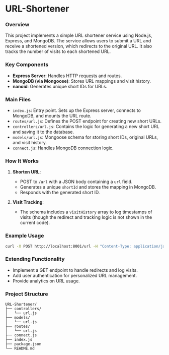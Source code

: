 # URL-Shortener

### Overview

This project implements a simple URL shortener service using Node.js, Express, and MongoDB. The service allows users to submit a URL and receive a shortened version, which redirects to the original URL. It also tracks the number of visits to each shortened URL.

### Key Components

- **Express Server**: Handles HTTP requests and routes.
- **MongoDB (via Mongoose)**: Stores URL mappings and visit history.
- **nanoid**: Generates unique short IDs for URLs.

### Main Files

- `index.js`: Entry point. Sets up the Express server, connects to MongoDB, and mounts the URL route.
- `routes/url.js`: Defines the POST endpoint for creating new short URLs.
- `controllers/url.js`: Contains the logic for generating a new short URL and saving it to the database.
- `models/url.js`: Mongoose schema for storing short IDs, original URLs, and visit history.
- `connect.js`: Handles MongoDB connection logic.

### How It Works

1. **Shorten URL**:  
    - POST to `/url` with a JSON body containing a `url` field.
    - Generates a unique `shortId` and stores the mapping in MongoDB.
    - Responds with the generated short ID.

2. **Visit Tracking**:  
    - The schema includes a `visitHistory` array to log timestamps of visits (though the redirect and tracking logic is not shown in the current code).

### Example Usage

```bash
curl -X POST http://localhost:8001/url -H "Content-Type: application/json" -d '{"url":"https://example.com"}'
```

### Extending Functionality

- Implement a GET endpoint to handle redirects and log visits.
- Add user authentication for personalized URL management.
- Provide analytics on URL usage.

### Project Structure

```
URL-Shortener/
├── controllers/
│   └── url.js
├── models/
│   └── url.js
├── routes/
│   └── url.js
├── connect.js
├── index.js
├── package.json
└── README.md
```